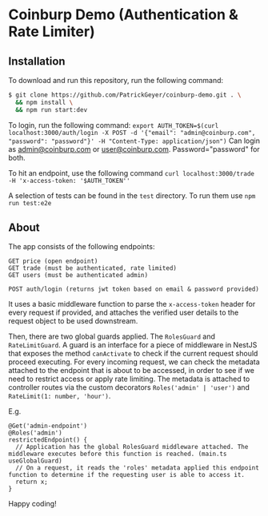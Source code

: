
# Coinburp Demo (Authentication & Rate Limiter)

## Installation

To download and run this repository, run the following command:
```bash
$ git clone https://github.com/PatrickGeyer/coinburp-demo.git . \
  && npm install \
  && npm run start:dev
```

To login, run the following command:
```export AUTH_TOKEN=$(curl localhost:3000/auth/login -X POST -d '{"email": "admin@coinburp.com", "password": "password"}' -H "Content-Type: application/json")```
Can login as admin@coinburp.com or user@coinburp.com. Password="password" for both.

To hit an endpoint, use the following command `curl localhost:3000/trade  -H 'x-access-token: '$AUTH_TOKEN''`

A selection of tests can be found in the `test` directory. To run them use `npm run test:e2e`
## About
The app consists of the following endpoints: 

```
GET price (open endpoint)
GET trade (must be authenticated, rate limited)
GET users (must be authenticated admin)

POST auth/login (returns jwt token based on email & password provided)
```

It uses a basic middleware function to parse the `x-access-token` header for every request if provided, and attaches the verified user details to the request object to be used downstream.

Then, there are two global guards applied. The `RolesGuard` and `RateLimitGuard`. A guard is an interface for a piece of middleware in NestJS that exposes the method `canActivate` to check if the current request should proceed executing. 
For every incoming request, we can check the metadata attached to the endpoint that is about to be accessed, in order to see if we need to restrict access or apply rate limiting.
The metadata is attached to controller routes via the custom decorators `Roles('admin' | 'user')` and `RateLimit(1: number, 'hour')`.

E.g.

```
@Get('admin-endpoint')
@Roles('admin')
restrictedEndpoint() {
  // Application has the global RolesGuard middleware attached. The middleware executes before this function is reached. (main.ts useGlobalGuard)
  // On a request, it reads the 'roles' metadata applied this endpoint function to determine if the requesting user is able to access it.
  return x;
}
```

Happy coding!